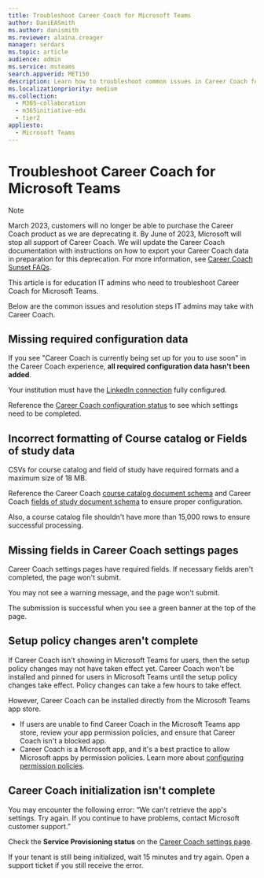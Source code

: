 ```yaml
---
title: Troubleshoot Career Coach for Microsoft Teams
author: DaniEASmith
ms.author: danismith
ms.reviewer: alaina.creager
manager: serdars
ms.topic: article
audience: admin
ms.service: msteams
search.appverid: MET150
description: Learn how to troubleshoot common issues in Career Coach for Microsoft Teams.
ms.localizationpriority: medium
ms.collection: 
  - M365-collaboration
  - m365initiative-edu
  - tier2
appliesto: 
  - Microsoft Teams
---
```


# Troubleshoot Career Coach for Microsoft Teams

> [!NOTE]
> March 2023, customers will no longer be able to purchase the Career Coach product as we are deprecating it. By June of 2023, Microsoft will stop all support of Career Coach. We will update the Career Coach documentation with instructions on how to export your Career Coach data in preparation for this deprecation. For more information, see [Career Coach Sunset FAQs](https://aka.ms/CareerCoachUpdate).

This article is for education IT admins who need to troubleshoot Career Coach for Microsoft Teams.

Below are the common issues and resolution steps IT admins may take with Career Coach.

## Missing required configuration data

If you see "Career Coach is currently being set up for you to use soon" in the Career Coach experience, **all required configuration data hasn't been added**.

Your institution must have the [LinkedIn connection](career-coach-set-up-steps.md#linkedin-connection-required) fully configured.

Reference the [Career Coach configuration status](career-coach-set-up-steps.md#configuration-status) to see which settings need to be completed.

## Incorrect formatting of Course catalog or Fields of study data

CSVs for course catalog and field of study have required formats and a maximum size of 18 MB.

Reference the Career Coach [course catalog document schema](career-coach-set-up-steps.md#course-catalog-document-format-and-schema) and Career Coach [fields of study document schema](career-coach-set-up-steps.md#fields-of-study-document-format-and-schema) to ensure proper configuration.

Also, a course catalog file shouldn't have more than 15,000 rows to ensure successful processing.

## Missing fields in Career Coach settings pages

Career Coach settings pages have required fields. If necessary fields aren't completed, the page won't submit.

You may not see a warning message, and the page won't submit.

The submission is successful when you see a green banner at the top of the page.

## Setup policy changes aren't complete

If Career Coach isn't showing in Microsoft Teams for users, then the setup policy changes may not have taken effect yet. Career Coach won't be installed and pinned for users in Microsoft Teams until the setup policy changes take effect. Policy changes can take a few hours to take effect.

However, Career Coach can be installed directly from the Microsoft Teams app store.

- If users are unable to find Career Coach in the Microsoft Teams app store, review your app permission policies, and ensure that Career Coach isn't a blocked app.
- Career Coach is a Microsoft app, and it's a best practice to allow Microsoft apps by permission policies. Learn more about [configuring permission policies](teams-app-permission-policies.md).

## Career Coach initialization isn't complete

You may encounter the following error: “We can't retrieve the app's settings. Try again. If you continue to have problems, contact Microsoft customer support.”

Check the **Service Provisioning status** on the [Career Coach settings page](career-coach-set-up-steps.md#career-coach-settings-status).

If your tenant is still being initialized, wait 15 minutes and try again. Open a support ticket if you still receive the error.
